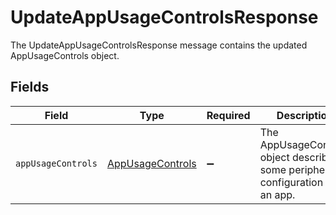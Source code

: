 # UpdateAppUsageControlsResponse

The UpdateAppUsageControlsResponse message contains the updated AppUsageControls object.


## Fields

| Field                                                                           | Type                                                                            | Required                                                                        | Description                                                                     |
| ------------------------------------------------------------------------------- | ------------------------------------------------------------------------------- | ------------------------------------------------------------------------------- | ------------------------------------------------------------------------------- |
| `appUsageControls`                                                              | [AppUsageControls](../../models/shared/appusagecontrols.md)                     | :heavy_minus_sign:                                                              | The AppUsageControls object describes some peripheral configuration for an app. |